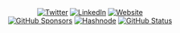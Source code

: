 <div align="center">
<a href="https://twitter.com/spadeofchase"><img alt="Twitter" src="https://img.shields.io/badge/Twitter-1DA1F2?style=for-the-badge&logo=twitter&logoColor=white"/></a>
<a href="https://linkedin.com/in/zer0szn"><img alt="LinkedIn" src="https://img.shields.io/badge/LinkedIn-0077B5?style=for-the-badge&logo=linkedin&logoColor=white"/></a>
<a href="https://www.geniuskingsley.dev"><img alt="Website" src="https://img.shields.io/badge/Website-000000?style=for-the-badge&logo=google-chrome&logoColor=white"/></a></br>
<a href="https://github.com/sponsors/spadechaser"><img alt="GitHub Sponsors" src="https://img.shields.io/badge/GitHub_Sponsors-EA4AAA?style=for-the-badge&logo=github-sponsors&logoColor=white"/></a>
<a href="https://hashnode.com/@Spadechaser"><img alt="Hashnode" src="https://img.shields.io/badge/Hashnode-2962FF?style=for-the-badge&logo=hashnode&logoColor=white"/></a>
<a href="https://github.com/spadechaser"><img alt="GitHub Status" src="https://github-readme-stats.vercel.app/api?username=spadechaser&hide=contribs&show_icons=true&include_all_commits=true&count_private=true"/></a>
</div>
